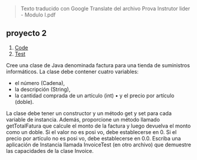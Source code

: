 > Texto traducido con Google Translate del archivo Prova Instrutor lider - Modulo I.pdf

## proyecto 2

1. [Code](src/main/java)
2. [Test](src/test/java)

Cree una clase de Java denominada factura para una tienda de suministros informáticos. La clase debe contener cuatro
variables:

- el número (Cadena),
- la descripción (String),
- la cantidad comprada de un artículo (int) • y el precio por artículo (doble).

La clase debe tener un constructor y un método get y set para cada variable de instancia. Además, proporcione un método
llamado getTotalFatura que calcule el monto de la factura y luego devuelva el monto como un doble. Si el valor no es
posi vo, debe establecerse en 0. Si el precio por artículo no es posi vo, debe establecerse en 0.0. Escriba una
aplicación de Instancia llamada InvoiceTest (en otro archivo) que demuestre las capacidades de la clase Invoice.
